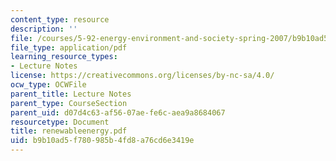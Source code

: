 ```yaml
---
content_type: resource
description: ''
file: /courses/5-92-energy-environment-and-society-spring-2007/b9b10ad5f780985b4fd8a76cd6e3419e_renewableenergy.pdf
file_type: application/pdf
learning_resource_types:
- Lecture Notes
license: https://creativecommons.org/licenses/by-nc-sa/4.0/
ocw_type: OCWFile
parent_title: Lecture Notes
parent_type: CourseSection
parent_uid: d07d4c63-af56-07ae-fe6c-aea9a8684067
resourcetype: Document
title: renewableenergy.pdf
uid: b9b10ad5-f780-985b-4fd8-a76cd6e3419e
---
```

